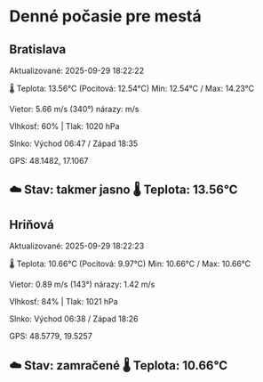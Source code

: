 ﻿# Denné počasie pre mestá

## Bratislava
Aktualizované: 2025-09-29 18:22:22

🌡️ Teplota: 13.56°C 
(Pocitová: 12.54°C)
Min: 12.54°C / Max: 14.23°C

Vietor: 5.66 m/s    (340°) 
nárazy:  m/s

Vlhkosť: 60% | Tlak: 1020 hPa

Slnko: Východ 06:47 / Západ 18:35

GPS: 48.1482, 17.1067

☁️ Stav: takmer jasno        🌡️ Teplota: 13.56°C
---

## Hriňová
Aktualizované: 2025-09-29 18:22:23

🌡️ Teplota: 10.66°C 
(Pocitová: 9.97°C)
Min: 10.66°C / Max: 10.66°C

Vietor: 0.89 m/s (143°)
nárazy: 1.42 m/s

Vlhkosť: 84% | Tlak: 1021 hPa

Slnko: Východ 06:38 / Západ 18:26

GPS: 48.5779, 19.5257

☁️ Stav: zamračené        🌡️ Teplota: 10.66°C
---
